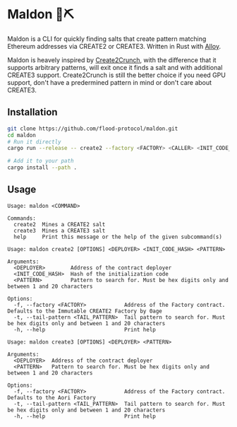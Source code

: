 # Maldon 🧂⛏️

Maldon is a CLI for quickly finding salts that create pattern matching Ethereum addresses via CREATE2 or CREATE3.
Written in Rust with [Alloy](https://github.com/alloy-rs/core).

Maldon is heavely inspired by [Create2Crunch](https://github.com/0age/create2crunch), with the difference that it supports arbitrary patterns, will exit once it finds a salt and with additional CREATE3 support.
Create2Crunch is still the better choice if you need GPU support, don't have a predermined pattern in mind or don't care about CREATE3.

## Installation

```bash
git clone https://github.com/flood-protocol/maldon.git
cd maldon
# Run it directly
cargo run --release -- create2 --factory <FACTORY> <CALLER> <INIT_CODE_HASH> <PATTERN>

# Add it to your path
cargo install --path .
```

## Usage

```
Usage: maldon <COMMAND>

Commands:
  create2  Mines a CREATE2 salt
  create3  Mines a CREATE3 salt
  help     Print this message or the help of the given subcommand(s)

Usage: maldon create2 [OPTIONS] <DEPLOYER> <INIT_CODE_HASH> <PATTERN>

Arguments:
  <DEPLOYER>        Address of the contract deployer
  <INIT_CODE_HASH>  Hash of the initialization code
  <PATTERN>         Pattern to search for. Must be hex digits only and between 1 and 20 characters

Options:
  -f, --factory <FACTORY>            Address of the Factory contract. Defaults to the Immutable CREATE2 Factory by 0age
  -t, --tail-pattern <TAIL_PATTERN>  Tail pattern to search for. Must be hex digits only and between 1 and 20 characters
  -h, --help                         Print help

Usage: maldon create3 [OPTIONS] <DEPLOYER> <PATTERN>

Arguments:
  <DEPLOYER>  Address of the contract deployer
  <PATTERN>   Pattern to search for. Must be hex digits only and between 1 and 20 characters

Options:
  -f, --factory <FACTORY>            Address of the Factory contract. Defaults to the Aori Factory
  -t, --tail-pattern <TAIL_PATTERN>  Tail pattern to search for. Must be hex digits only and between 1 and 20 characters
  -h, --help                         Print help
```
